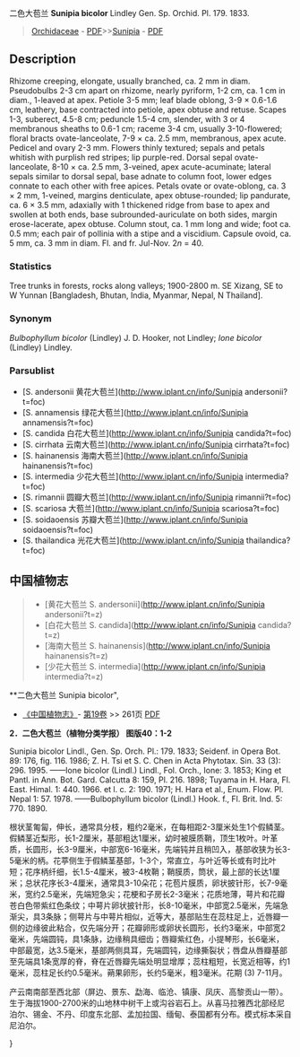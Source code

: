 二色大苞兰 **Sunipia bicolor** Lindley Gen. Sp. Orchid. Pl. 179. 1833.

> [Orchidaceae](http://www.iplant.cn/info/Orchidaceae?t=foc) - [PDF](http://www.iplant.cn/foc/pdf/Orchidaceae.pdf)>>[Sunipia](http://www.iplant.cn/info/Sunipia?t=foc) - [PDF](http://www.iplant.cn/foc/pdf/Sunipia.pdf)

## Description

Rhizome creeping, elongate, usually branched, ca. 2 mm in diam. Pseudobulbs 2-3 cm apart on rhizome, nearly pyriform, 1-2 cm, ca. 1 cm in diam., 1-leaved at apex. Petiole 3-5 mm; leaf blade oblong, 3-9 × 0.6-1.6 cm, leathery, base contracted into petiole, apex obtuse and retuse. Scapes 1-3, suberect, 4.5-8 cm; peduncle 1.5-4 cm, slender, with 3 or 4 membranous sheaths to 0.6-1 cm; raceme 3-4 cm, usually 3-10-flowered; floral bracts ovate-lanceolate, 7-9 × ca. 2.5 mm, membranous, apex acute. Pedicel and ovary 2-3 mm. Flowers thinly textured; sepals and petals whitish with purplish red stripes; lip purple-red. Dorsal sepal ovate-lanceolate, 8-10 × ca. 2.5 mm, 3-veined, apex acute-acuminate; lateral sepals similar to dorsal sepal, base adnate to column foot, lower edges connate to each other with free apices. Petals ovate or ovate-oblong, ca. 3 × 2 mm, 1-veined, margins denticulate, apex obtuse-rounded; lip pandurate, ca. 6 × 3.5 mm, adaxially with 1 thickened ridge from base to apex and swollen at both ends, base subrounded-auriculate on both sides, margin erose-lacerate, apex obtuse. Column stout, ca. 1 mm long and wide; foot ca. 0.5 mm; each pair of pollinia with a stipe and a viscidium. Capsule ovoid, ca. 5 mm, ca. 3 mm in diam. Fl. and fr. Jul-Nov. 2*n* = 40.

### Statistics
Tree trunks in forests, rocks along valleys; 1900-2800 m. SE Xizang, SE to W Yunnan [Bangladesh, Bhutan, India, Myanmar, Nepal, N Thailand].

### Synonym
*Bulbophyllum bicolor* (Lindley) J. D. Hooker, not Lindley; *Ione bicolor* (Lindley) Lindley.

### Parsublist

* [S.  andersonii  黄花大苞兰](http://www.iplant.cn/info/Sunipia andersonii?t=foc)
* [S.  annamensis  绿花大苞兰](http://www.iplant.cn/info/Sunipia annamensis?t=foc)
* [S.  candida  白花大苞兰](http://www.iplant.cn/info/Sunipia candida?t=foc)
* [S.  cirrhata  云南大苞兰](http://www.iplant.cn/info/Sunipia cirrhata?t=foc)
* [S.  hainanensis  海南大苞兰](http://www.iplant.cn/info/Sunipia hainanensis?t=foc)
* [S.  intermedia  少花大苞兰](http://www.iplant.cn/info/Sunipia intermedia?t=foc)
* [S.  rimannii  圆瓣大苞兰](http://www.iplant.cn/info/Sunipia rimannii?t=foc)
* [S.  scariosa  大苞兰](http://www.iplant.cn/info/Sunipia scariosa?t=foc)
* [S.  soidaoensis  苏瓣大苞兰](http://www.iplant.cn/info/Sunipia soidaoensis?t=foc)
* [S.  thailandica  光花大苞兰](http://www.iplant.cn/info/Sunipia thailandica?t=foc)

## 中国植物志

> * [黄花大苞兰  S.  andersonii](http://www.iplant.cn/info/Sunipia andersonii?t=z)
> * [白花大苞兰  S.  candida](http://www.iplant.cn/info/Sunipia candida?t=z)
> * [海南大苞兰  S.  hainanensis](http://www.iplant.cn/info/Sunipia hainanensis?t=z)
> * [少花大苞兰  S.  intermedia](http://www.iplant.cn/info/Sunipia intermedia?t=z)

**二色大苞兰 Sunipia bicolor",

* [《中国植物志》](http://www.iplant.cn/frps)- [第19卷](http://www.iplant.cn/frps/vol/19) >> 261页 [PDF](http://www.iplant.cn/frps/pdf/19/261a.pdf)

**2．二色大苞兰（植物分类学报） 图版40：1-2**

Sunipia bicolor Lindl., Gen. Sp. Orch. Pl.: 179. 1833; Seidenf. in Opera Bot. 89: 176, fig. 116. 1986; Z. H. Tsi et S. C. Chen in Acta Phytotax. Sin. 33 (3): 296. 1995. ——Ione bicolor (Lindl.) Lindl., Fol. Orch., Ione: 3. 1853; King et Pantl. in Ann. Bot. Gard. Calcutta 8: 159, Pl. 216. 1898; Tuyama in H. Hara, Fl. East. Himal. 1: 440. 1966. et l. c. 2: 190. 1971; H. Hara et al., Enum. Flow. Pl. Nepal 1: 57. 1978. ——Bulbophyllum bicolor (Lindl.) Hook. f., Fl. Brit. Ind. 5: 770. 1890.

根状茎匍匐，伸长，通常具分枝，粗约2毫米，在每相距2-3厘米处生1个假鳞茎。假鳞茎近梨形，长1-2厘米，基部粗达1厘米，幼时被膜质鞘，顶生1枚叶。叶革质，长圆形，长3-9厘米，中部宽6-16毫米，先端钝并且稍凹入，基部收狭为长3-5毫米的柄。花葶侧生于假鳞茎基部，1-3个，常直立，与叶近等长或有时比叶短；花序柄纤细，长1.5-4厘米，被3-4枚鞘；鞘膜质，筒状，最上部的长达1厘米；总状花序长3-4厘米，通常具3-10朵花；花苞片膜质，卵状披针形，长7-9毫米，宽约2.5毫米，先端短急尖；花梗和子房长2-3毫米；花质地薄，萼片和花瓣苍白色带紫红色条纹；中萼片卵状披针形，长8-10毫米，中部宽2.5毫米，先端急渐尖，具3条脉；侧萼片与中萼片相似，近等大，基部贴生在蕊柱足上，近唇瓣一侧的边缘彼此粘合，仅先端分开；花瓣卵形或卵状长圆形，长约3毫米，中部宽2毫米，先端圆钝，具1条脉，边缘稍具细齿；唇瓣紫红色，小提琴形，长6毫米，中部最宽，达3.5毫米，基部两侧具耳，先端圆钝，边缘撕裂状；唇盘从唇瓣基部至先端具1条宽厚的脊，脊在近唇瓣先端处明显增厚；蕊柱粗短，长宽近相等，约1毫米，蕊柱足长约0.5毫米。蒴果卵形，长约5毫米，粗3毫米。花期 (3) 7-11月。

产云南南部至西北部（屏边、景东、勐海、临沧、镇康、凤庆、高黎贡山一带）。生于海拔1900-2700米的山地林中树干上或沟谷岩石上。从喜马拉雅西北部经尼泊尔、锡金、不丹、印度东北部、孟加拉国、缅甸、泰国都有分布。模式标本采自尼泊尔。

}